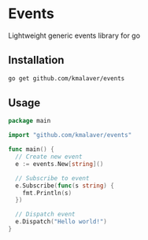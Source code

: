 # Events

Lightweight generic events library for go

## Installation

```bash
go get github.com/kmalaver/events
```

## Usage

```go
package main

import "github.com/kmalaver/events"

func main() {
  // Create new event
  e := events.New[string]()

  // Subscribe to event
  e.Subscribe(func(s string) {
    fmt.Println(s)
  })

  // Dispatch event
  e.Dispatch("Hello world!")
}

```	
